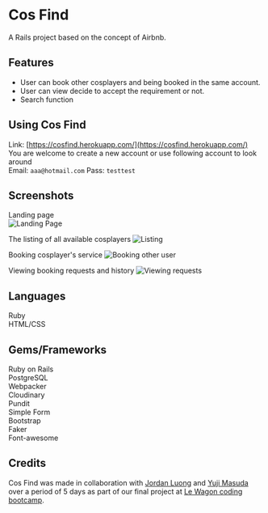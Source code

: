 # Cos Find
A Rails project based on the concept of Airbnb.
## Features
- User can book other cosplayers and being booked in the same account.
- User can view decide to accept the requirement or not.
- Search function
## Using Cos Find
Link: [https://cosfind.herokuapp.com/](https://cosfind.herokuapp.com/)  
You are welcome to create a new account or use following account to look around  
Email: `aaa@hotmail.com`
Pass: `testtest`
## Screenshots
Landing page  
![Landing Page](https://imgur.com/Zl8bzUH.jpg)  

The listing of all available cosplayers
![Listing](https://imgur.com/81aD890.jpg)

Booking cosplayer's service
![Booking other user](https://imgur.com/h7sKozS.jpg)  

Viewing booking requests and history
![Viewing requests](https://imgur.com/4PM7XKi.jpg)  
## Languages
Ruby  
HTML/CSS
## Gems/Frameworks
Ruby on Rails  
PostgreSQL  
Webpacker  
Cloudinary  
Pundit  
Simple Form  
Bootstrap  
Faker  
Font-awesome
## Credits
Cos Find was made in collaboration with [Jordan Luong](https://github.com/jordanwl/) and [Yuji Masuda](https://github.com/yujimsd) over a period of 5 days as part of our final project at [Le Wagon coding bootcamp](https://www.lewagon.com/).
